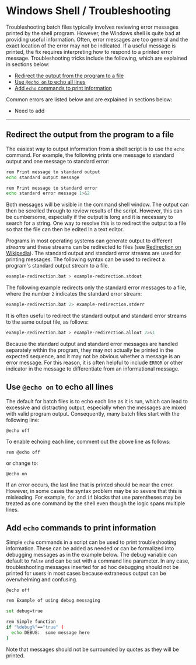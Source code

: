 # Windows Shell / Troubleshooting #

Troubleshooting batch files typically involves reviewing error messages printed by the shell program.
However, the Windows shell is quite bad at providing useful information.
Often, error messages are too general and the exact location of the error may not be indicated.
If a useful message is printed, the fix requires interpreting how to respond to a printed error message.
Troubleshooting tricks include the following, which are explained in sections below:

* [Redirect the output from the program to a file](#redirect-the-output-from-the-program-to-a-file)
* [Use `@echo on` to echo all lines](#use-echo-on-to-echo-all-lines)
* [Add `echo` commands to print information](#add-echo-commands-to-print-information)

Common errors are listed below and are explained in sections below:

* Need to add

----------------------

## Redirect the output from the program to a file ##

The easiest way to output information from a shell script is to use the `echo` command.
For example, the following prints one message to standard output and one message to standard error:

```sh
rem Print message to standard output
echo standard output message

rem Print message to standard error
echo standard error message 1>&2
```

Both messages will be visible in the command shell window.
The output can then be scrolled through to review results of the script.
However, this can be cumbersome, especially if the output is long and it is necessary to search for a string.
One way to resolve this is to redirect the output to a file so that the file can then be edited in a text editor.

Programs in most operating systems can generate output to different *streams* and these streams
can be redirected to files (see [Redirection on Wikipedia](https://en.wikipedia.org/wiki/Redirection_(computing))).
The standard output and standard error streams are used for printing messages.
The following syntax can be used to redirect a program's standard output stream to a file.

```sh
example-redirection.bat > example-redirection.stdout
```

The following example redirects only the standard error messages to a file,
where the number `2` indicates the standard error stream:

```sh
example-redirection.bat 2> example-redirection.stderr
```

It is often useful to redirect the standard output and standard error streams to the same output file,
as follows:

```sh
example-redirection.bat > example-redirection.allout 2>&1
```

Because the standard output and standard error messages are handled separately within the
program, they may not actually be printed in the expected sequence,
and it may not be obvious whether a message is an error message.
For this reason, it is often helpful to include `ERROR` or other indicator in the message
to differentiate from an informational message.

## Use `@echo on` to echo all lines ##

The default for batch files is to echo each line as it is run,
which can lead to excessive and distracting output,
especially when the messages are mixed with valid program output.
Consequently, many batch files start with the following line:

```
@echo off
```

To enable echoing each line, comment out the above line as follows:

```
rem @echo off
```

or change to:

```
@echo on
```

If an error occurs, the last line that is printed should be near the error.
However, in some cases the syntax problem may be so severe that this is misleading.
For example, `for` and `if` blocks that use parentheses may be treated as one command by the shell
even though the logic spans multiple lines.

## Add `echo` commands to print information ##

Simple `echo` commands in a script can be used to print troubleshooting information.
These can be added as needed or can be formalized into debugging messages as in the example below.
The debug variable can default to `false` and can be set with a command line parameter.
In any case, troubleshooting messages inserted for ad hoc debugging should not
be printed for users in most cases because extraneous output can be overwhelming and confusing.

```sh
@echo off

rem Example of using debug messaging

set debug=true

rem Simple function
if "%debug%"=="true" (
  echo DEBUG:  some message here
)
```

Note that messages should not be surrounded by quotes as they will be printed.
